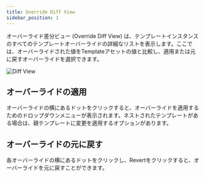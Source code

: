```yaml
---
title: Override Diff View
sidebar_position: 1
---
```


オーバーライド差分ビュー (Override Diff View) は、テンプレートインスタンスのすべてのテンプレートオーバーライドの詳細なリストを表示します。ここでは、オーバーライドされた値をTemplateアセットの値と比較し、適用または元に戻すオーバーライドを選択できます。

![Diff View][1]

## オーバーライドの適用

オーバーライドの横にあるドットをクリックすると、オーバーライドを適用するためのドロップダウンメニューが表示されます。ネストされたテンプレートがある場合は、親テンプレートに変更を適用するオプションがあります。

## オーバーライドの元に戻す

各オーバーライドの横にあるドットをクリックし、Revertをクリックすると、オーバーライドを元に戻すことができます。

[1]: /images/user-manual/templates/diff.png
